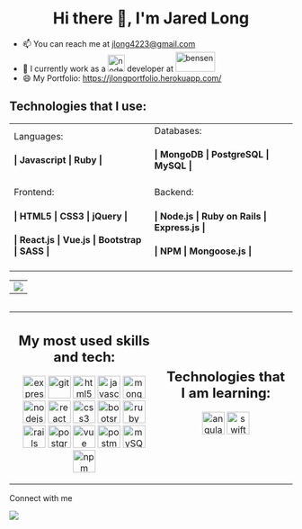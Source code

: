 <h1 align="center">Hi there 👋, I'm Jared Long</h1>

<!--
**jlong4223/jlong4223** is a ✨ _special_ ✨ repository because its `README.md` (this file) appears on your GitHub profile.

Here are some ideas to get you started:

- 🔭 I’m currently working on ...
- 🌱 I’m currently learning ...
- 👯 I’m looking to collaborate on ...
- 🤔 I’m looking for help with ...
- 💬 Ask me about ...
- 📫 How to reach me: ...
- 😄 Pronouns: ...
- ⚡ Fun fact: ...
devicons: https://icongr.am/devicon
-->

- 📫  You can reach me at jlong4223@gmail.com
- 🔭  I currently work as a <img src="https://icongr.am/devicon/nodejs-original.svg?size=70&color=currentColor" alt="node" width="30" height="30"/> developer at <img src="https://www.bensendigital.com/images/ad-trafficLogo_white-07.png" alt="bensen" width="70" height="35"/>
- 😄  My Portfolio: https://jlongportfolio.herokuapp.com/
<!-- 
- 🌱 I’m currently learning the technologies to become a Full Stack Software Engineer through General Assembly
-->
<table align="center">
<h2>Technologies that I use:</h2>
<tr>
 
 <td> Languages:
  <h4>| Javascript | Ruby |</h4> </td>
  <td> Databases:
    <h4>| MongoDB | PostgreSQL | MySQL | </h4>
  </td>
</tr>
 <tr>
   <td> Frontend:
    <h4> | HTML5 | CSS3 | jQuery | </h4>
     <h4>| React.js | Vue.js | Bootstrap | SASS |</h4</td>
   </td>
   <td> Backend:
    <h4> | Node.js | Ruby on Rails | Express.js | </h4>
    <h4> | NPM | Mongoose.js | </h4>
  </td>
 </tr>
 
</table>

<table align="center">
 <tr>
<td><img src="https://github-readme-stats.vercel.app/api/top-langs/?username=jlong4223&layout=compact" /></td>
  <tr>
 <table>
  
  
  
<!--
[![Top Langs](https://github-readme-stats.vercel.app/api/top-langs/?username=jlong4223&layout=compact)](https://github.com/anuraghazra/github-readme-stats)
<h4>| HTML5 | CSS3 | Javascript | Ruby on Rails |</h4></td>
 <h4> | jQuery | React.js | Node.js | Vue.js | </h4> 
 <h4> | Express.js | Mongoose | Bootstrap | </h4> 
 <h4> | MongoDB | PostgreSQL | </h4>
-->
<table align="center">
<tr>
<td><h2 align="center">My most used skills and tech:</h2>
<p align="center"><img src="https://icongr.am/devicon/express-original-wordmark.svg?size=128&color=currentColor" alt="express" width="40" height="40"/> <img src="https://www.vectorlogo.zone/logos/git-scm/git-scm-icon.svg" alt="git" width="40" height="40"/> <img src="https://icongr.am/devicon/html5-original.svg?size=128&color=currentColor" alt="html5" width="40" height="40"/> <img src="https://icongr.am/devicon/javascript-original.svg?size=128&color=currentColor" alt="javascript" width="40" height="40"/> <img src="https://icongr.am/devicon/mongodb-original-wordmark.svg?size=128&color=currentColor" alt="mongodb" width="40" height="40"/> <img src="https://icongr.am/devicon/nodejs-original.svg?size=128&color=currentColor" alt="nodejs" width="40" height="40"/> <img src="https://icongr.am/devicon/react-original.svg?size=128&color=currentColor" alt="react" width="40" height="40"/> <img src="https://icongr.am/devicon/css3-original.svg?size=128&color=currentColor" alt="css3" width="40" height="40"/> <img src="https://camo.githubusercontent.com/bec2c92468d081617cb3145a8f3d8103e268bca400f6169c3a68dc66e05c971e/68747470733a2f2f76352e676574626f6f7473747261702e636f6d2f646f63732f352e302f6173736574732f6272616e642f626f6f7473747261702d6c6f676f2d736861646f772e706e67" alt="bootsrap" width="40" height="40"/> <img src="https://icongr.am/devicon/ruby-original.svg?size=128&color=currentColor" alt="ruby" width="40" height="40"/> <img src="https://icongr.am/devicon/rails-plain-wordmark.svg?size=128&color=b21f1f" alt="rails" width="40" height="40"/> <img src="https://icongr.am/devicon/postgresql-original.svg?size=128&color=currentColor" alt="postgreSQL" width="40" height="40"/> <img src="https://icongr.am/devicon/vuejs-original.svg?size=128&color=currentColor" alt="vue" width="40" height="40"/> <img src="https://miro.medium.com/max/512/1*fVBL9mtLJmHIH6YpU7WvHQ.png" alt="postman" width="40" height="40"/> <img src="https://icongr.am/devicon/mysql-original.svg?size=128&color=currentColor" alt="mySQL" width="40" height="40"/> <img src="https://icongr.am/devicon/npm-original-wordmark.svg?size=128&color=currentColor" alt="npm" width="40" height="40"/> </p></td>

<td><h2 align="center">Technologies that I am learning:</h2>
<p align="center"><img src="https://icongr.am/devicon/angularjs-original.svg?size=128&color=currentColor" alt="angular" width="40" height="40"/> <img src="https://icongr.am/devicon/swift-original.svg?size=128&color=currentColor" alt="swift" width="40" height="40"/> </p></td>
</tr>
</table>

Connect with me

[<img src="https://img.shields.io/badge/linkedin-%230077B5.svg?&style=for-the-badge&logo=linkedin&logoColor=white" />](https://www.linkedin.com/in/jaredlong-95/)
